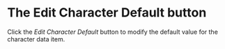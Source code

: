 # The Edit Character Default button

Click the _Edit Character Default_ button to modify the default value
for the character data item.
